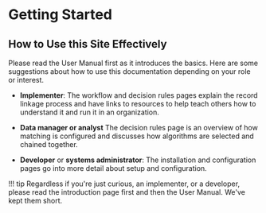 # Getting Started

## How to Use this Site Effectively

Please read the User Manual first as it introduces the basics. Here are some suggestions about how to use this documentation depending on your role or interest.

* **Implementer**: The workflow and decision rules pages explain the record linkage process and have links to resources to help teach others how to understand it and run it in an organization.

* **Data manager or analyst** The decision rules page is an overview of how matching is configured and discusses how algorithms are selected and chained together.

* **Developer** or **systems administrator**: The installation and configuration pages go into more detail about setup and configuration. 

!!! tip
    Regardless if you're just curious, an implementer, or a developer, please read the introduction page first and then the User Manual. We've kept them short.

